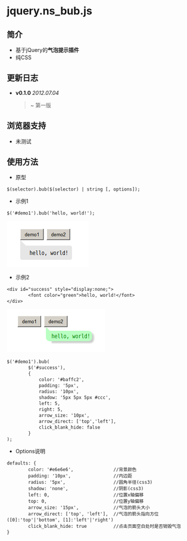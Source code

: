 jquery.ns_bub.js
================

简介
----
* 基于jQuery的**气泡提示插件**
* 纯CSS

更新日志
--------
* **v0.1.0**	*2012.07.04*

	> ~ 第一版

浏览器支持
----------
* 未测试

使用方法
--------
* 原型
```
$(selector).bub($(selector) | string [, options]);
```

* 示例1
```
$('#demo1').bub('hello, world!');
```
![示例1](https://github.com/nsnail/jquery.ns_bub.js/raw/master/dist/2012-07-04_233651.png "示例1")

* 示例2
```
<div id="success" style="display:none;">
		<font color="green">hello, world!</font>
</div>
```
![示例2](https://github.com/nsnail/jquery.ns_bub.js/raw/master/dist/2012-07-04_233701.png "示例2")
```
$('#demo1').bub(
		$('#success'),
		{
			color: '#baffc2',
			padding: '5px',
			radius: '10px',
			shadow: '5px 5px 5px #ccc',
			left: 5,
			right: 5,
			arrow_size: '10px',
			arrow_direct: ['top','left'],
			click_blank_hide: false
		}
);
```

* Options说明
```
defaults: {
		color: '#e6e6e6',				//背景颜色
		padding: '10px',				//内边距
		radius: '5px',					//圆角半径(css3)
		shadow: 'none',					//阴影(css3)
		left: 0,						//位置x轴偏移
		top: 0,							//位置y轴偏移
		arrow_size: '15px',				//气泡的箭头大小
		arrow_direct: ['top', 'left'],	//气泡的箭头指向方位([0]:'top'|'bottom', [1]:'left'|'right')
		click_blank_hide: true			//点击页面空白处时是否销毁气泡
}
```